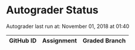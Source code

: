 # Autograder Status
Autograder last run at: November 01, 2018 at 01:40

| GitHub ID | Assignment | Graded Branch |
|-----------|------------|---------------|
